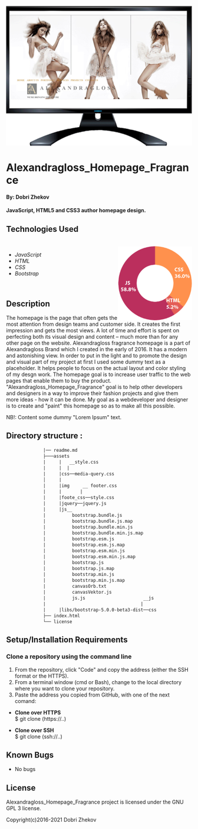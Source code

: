 <img align="justify" alt="chart" width="950px" src="https://github.com/zhekovdobri/zhekovdobri/blob/0615a655bacf30bec3458dbc6cf28de142ff89da/HTMLCSSFashion_Project_preview_1200px.gif">

# Alexandragloss_Homepage_Fragrance

#### By: Dobri Zhekov

#### JavaScript, HTML5 and CSS3 author homepage design.

## Technologies Used

<div class=pull-left>

</div>
&nbsp;&nbsp;&nbsp;&nbsp;&nbsp;&nbsp;&nbsp;&nbsp;&nbsp;&nbsp;&nbsp;&nbsp;&nbsp;&nbsp;&nbsp;
<div class=pull-right>
<img align="right" alt="chart" height="200px" src="https://github.com/zhekovdobri/Alexandragloss_Homepage_Fragrance/blob/3eb9f2b6355fd534894af2af4699a3d02c4eb699/assets/img/Homepage_Fragrance_language_chart.png">
</div>

* _JavaScript_
* _HTML_
* _CSS_
* _Bootstrap_

<br />

## Description
The homepage is the page that often gets the most attention from design teams and customer side. It creates the first impression and gets the most views. A lot of time and effort is spent on perfecting both its visual design and content &ndash; much more than for any other page on the website. Alexandragloss fragrance homepage is a part of Alexandragloss Brand which I created in the early of 2016. It has a modern and astonishing view. In order to put in the light and to promote the design and visual part of my project at first I used some dummy text as a placeholder. It helps people to focus on the actual layout and color styling of my desgn work. The homepage goal is to increase user traffic to the web pages that enable them to buy the product. "Alexandragloss_Homepage_Fragrance" goal is to help other developers and designers in a way to improve their fashion projects and give them more ideas - how it can be done. My goal as а webdeveloper and designer is to create and "paint" this homepage so as to make all this possible.

NB!: Content some dummy "Lorem Ipsum" text.  

## Directory structure :

                  |── readme.md    
                  ├───assets
                  |     |   __style.css
                  |     |  |    
                  |     |css──media-query.css
                  │     |  
                  |     |img     __ footer.css  
                  |     |       |
                  |     |foote_css──style.css
                  |     |jquery──jquery.js
                  |     |js__
                  |          bootstrap.bundle.js
                  |	         bootstrap.bundle.js.map
                  |          bootstrap.bundle.min.js
                  |          bootstrap.bundle.min.js.map
                  |          bootstrap.esm.js
                  |          bootstrap.esm.js.map
                  |          bootstrap.esm.min.js
                  |          bootstrap.esm.min.js.map
                  |          bootstrap.js
                  |          bootstrap.js.map
                  |          bootstrap.min.js
                  |          bootstrap.min.js.map
                  |          canvasOrb.txt
                  |          canvasVektor.js
                  |          js.js                      __js
                  |                                    |
                  |     |libs/bootstrap-5.0.0-beta3-dist──css                               
                  ├── index.html                         
                  └── license

                       
## Setup/Installation Requirements

### Clone a repository using the command line 

1. From the repository, click "Code" and copy the address (either the SSH format or the HTTPS). 
2. From a terminal window (cmd or Bash), change to the local directory where you want to clone your repository.
3. Paste the address you copied from GitHub, with one of the next comand:

* **Clone over HTTPS**<br>
  $ git clone (https://..)
  
* **Clone over SSH**<br>
  $ git clone (ssh://..)

## Known Bugs

* No bugs

## License

Alexandragloss_Homepage_Fragrance project is licensed under the GNU GPL 3 license.

Copyright(c)2016-2021 Dobri Zhekov

